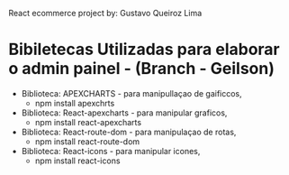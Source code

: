 React ecommerce project by: Gustavo Queiroz Lima

# Bibiletecas Utilizadas para elaborar o admin painel - (Branch - Geilson)
- Biblioteca: APEXCHARTS - para manipullaçao de gaificcos,
     - npm install apexchrts
- Biblioteca: React-apexcharts - para manipular graficos,
     - npm install react-apexcharts
- Biblioteca: React-route-dom - para manipulaçao de rotas,
     - npm install react-route-dom
- Biblioteca: React-icons - para manipular icones,
     - npm install react-icons
